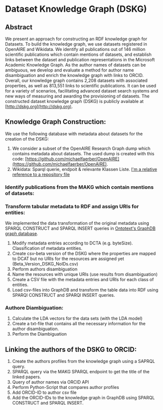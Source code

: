 # Dataset Knowledge Graph (DSKG)

## Abstract
We present an approach for constructing an RDF knowledge graph for Datasets. To build the knowledge graph, we use datasets registered in OpenAIRE and Wikidata.
We identify all publications out of 146 million scientific publications which contain mentions of datasets, and establish links between the dataset and publication representations in the Microsoft Academic Knowledge Graph. As the author names of datasets can be ambiguous, we develop and evaluate a method for author name disambiguation and enrich the knowledge graph with links to ORCID. Overall, our knowledge graph contains 2,208 datasets with associated properties, as well as 813,551 links to scientific publications. It can be used for a variety of scenarios, facilitating advanced dataset search systems and new ways of measuring and awarding the provisioning of datasets.
The constructed dataset knowledge graph (DSKG) is publicly available at [http://dskg.org](http://dskg.org).

## Knowledge Graph Construction:

We use the following database with metadata about datasets for the creation of the DSKG: 
1. We consider a subset of the OpenAIRE Research Graph dump which contains metadata about datasets. The used dump is created with this code: [https://github.com/michaelfaerber/OpenAIRE](https://github.com/michaelfaerber/OpenAIRE).
2. Wikidata: Sparql querie, endpoit & relevante Klassen Liste. 
[I'm a relative reference to a repository file](wikidata-dataset/SPARQL_wikidata_dataset.txt)

### Identify publications from the MAKG which contain mentions of datasets:

### Transform tabular metadata to RDF and assign URIs for entities:
We implemented the data transformation of the original metadata using SPARQL CONSTRUCT and SPARQL INSERT queries in [Ontotext's GraphDB graph database](https://graphdb.ontotext.com).

  1. Modify metadata entries according to DCTA (e.g. byteSize). Classification of metadata entities.
  2. Create csv-beta version of the DSKG where the properties are mapped to DCAT but no URIs for the resources are assigned yet (Beta_Version_DSKG_NoIDs.csv)
  3. Perform authors disambiguation
  4. Name the resources with unique URIs (use results from disambiguation)
  5. Create a CSV file with the metadata entries and URIs for each class of entities. 
  6. Load csv-files into GraphDB and transform the table data into RDF using SPARQl CONSTRUCT and SPARQl INSERT queries.
  
### Authore Diambiguation:
 1. Calculate the LDA vectors for the data sets (with the LDA model)
 2. Create a txt-file that contains all the necessary information for the author disambiguation.
 3. Perform the Diambiguation
  
## Linking the authors of the DSKG to ORCID:
  1. Create the authors profiles from the knowledge graph using a SAPRQL query. 
  2. SPARQL query via the MAKG SPARQL endpoint to get the title of the linked papers.
  3. Query of author names via ORCID API
  4. Perform Python-Script that compares author profiles 
  5. Add ORCID-ID to author csv file
  6. Add the ORCID-IDs to the knowledge graph in GraphDB using SPARQL CONSTRUCT and SPARQL INSERT.

 
  

